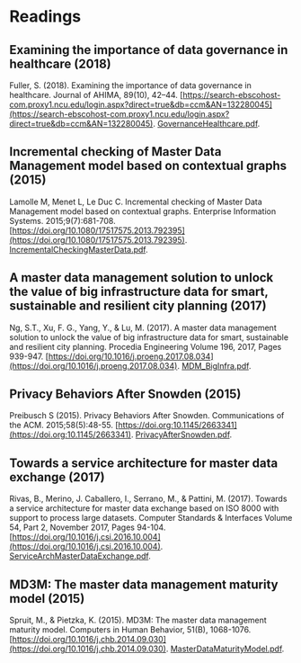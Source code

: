 # Readings

## Examining the importance of data governance in healthcare (2018)

Fuller, S. (2018). Examining the importance of data governance in healthcare. Journal of AHIMA, 89(10), 42–44. [https://search-ebscohost-com.proxy1.ncu.edu/login.aspx?direct=true&db=ccm&AN=132280045](https://search-ebscohost-com.proxy1.ncu.edu/login.aspx?direct=true&db=ccm&AN=132280045). [GovernanceHealthcare.pdf](GovernanceHealthcare.pdf).

## Incremental checking of Master Data Management model based on contextual graphs (2015)

Lamolle M, Menet L, Le Duc C. Incremental checking of Master Data Management model based on contextual graphs. Enterprise Information Systems. 2015;9(7):681-708. [https://doi.org/10.1080/17517575.2013.792395](https://doi.org/10.1080/17517575.2013.792395). [IncrementalCheckingMasterData.pdf](IncrementalCheckingMasterData.pdf).

## A master data management solution to unlock the value of big infrastructure data for smart, sustainable and resilient city planning (2017)

Ng, S.T., Xu, F. G., Yang, Y., & Lu, M. (2017). A master data management solution to unlock the value of big infrastructure data for smart, sustainable and resilient city planning. Procedia Engineering Volume 196, 2017, Pages 939-947. [https://doi.org/10.1016/j.proeng.2017.08.034](https://doi.org/10.1016/j.proeng.2017.08.034). [MDM_BigInfra.pdf](MDM_BigInfra.pdf).

## Privacy Behaviors After Snowden (2015)

Preibusch S (2015). Privacy Behaviors After Snowden. Communications of the ACM. 2015;58(5):48-55. [https://doi.org:10.1145/2663341](https://doi.org:10.1145/2663341). [PrivacyAfterSnowden.pdf](PrivacyAfterSnowden.pdf).

## Towards a service architecture for master data exchange (2017)

Rivas, B., Merino, J. Caballero, I., Serrano, M., & Pattini, M. (2017). Towards a service architecture for master data exchange based on ISO 8000 with support to process large datasets. Computer Standards & Interfaces Volume 54, Part 2, November 2017, Pages 94-104. [https://doi.org/10.1016/j.csi.2016.10.004](https://doi.org/10.1016/j.csi.2016.10.004). [ServiceArchMasterDataExchange.pdf](ServiceArchMasterDataExchange.pdf).

## MD3M: The master data management maturity model (2015)

Spruit, M., & Pietzka, K. (2015). MD3M: The master data management maturity model. Computers in Human Behavior, 51(B), 1068-1076. [https://doi.org/10.1016/j.chb.2014.09.030](https://doi.org/10.1016/j.chb.2014.09.030). [MasterDataMaturityModel.pdf](MasterDataMaturityModel.pdf).
